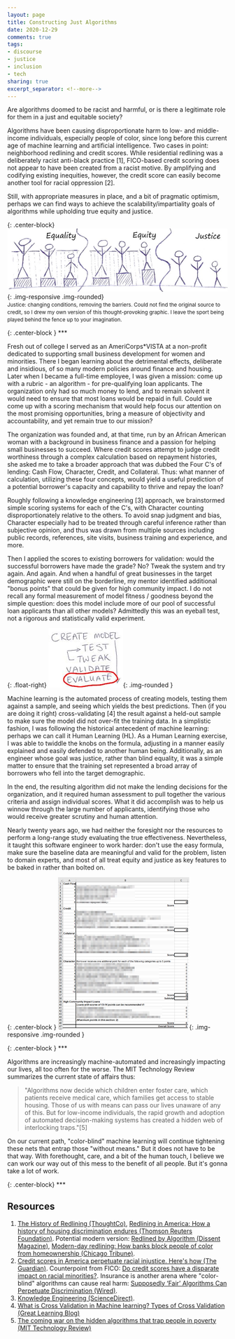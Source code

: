 ```yaml
---
layout: page
title: Constructing Just Algorithms
date: 2020-12-29
comments: true
tags:
- discourse
- justice
- inclusion
- tech
sharing: true
excerpt_separator: <!--more-->
---
```


Are algorithms doomed to be racist and harmful, or is there a legitimate role
for them in a just and equitable society?

Algorithms have been causing disproportionate harm to low- and middle-income
individuals, especially people of color, since long before this current age of
machine learning and artificial intelligence. Two cases in point: neighborhood
redlining and credit scores. While residential redlining was a deliberately
racist anti-black practice [1], FICO-based credit scoring does not appear to
have been created from a racist motive. By amplifying and codifying existing
inequities, however, the credit score can easily become another tool for racial
oppression [2].

<!--more-->

Still, with appropriate measures in place, and a bit of pragmatic optimism,
perhaps we can find ways to achieve the scalability/impartiality goals of
algorithms while upholding true equity and justice.

{: .center-block}
![equality, equity, justice graphic](/images/equality_equity_justice.jpg){: .img-responsive .img-rounded}<br>
<small>Justice: changing conditions, removing the barriers. Could not find the original
source to credit, so I drew my own version of this thought-provoking graphic. I
leave the sport being played behind the fence up to your imagination.</small>

{: .center-block }
\***

Fresh out of college I served as an AmeriCorps*VISTA at a non-profit dedicated
to supporting small business development for women and minorities. There I began
learning about the detrimental effects, deliberate and insidious, of so many
modern policies around finance and housing. Later when I became a full-time
employee, I was given a mission: come up with a rubric - an algorithm - for
pre-qualifying loan applicants. The organization only had so much money to lend,
and to remain solvent it would need to ensure that most loans would be repaid in
full. Could we come up with a scoring mechanism that would help focus our
attention on the most promising opportunities, bring a measure of objectivity
and accountability, and yet remain true to our mission?

The organization was founded and, at that time, run by an African American woman
with a background in business finance and a passion for helping small businesses
to succeed. Where credit scores attempt to judge credit worthiness through a
complex calculation based on repayment histories, she asked me to take a broader
approach that was dubbed the Four C's of lending: Cash Flow, Character, Credit,
and Collateral. Thus: what manner of calculation, utilizing these four concepts,
would yield a useful prediction of a potential borrower's capacity and
capability to thrive and repay the loan?

Roughly following a knowledge engineering [3] approach, we brainstormed simple
scoring systems for each of the C's, with Character counting disproportionately
relative to the others. To avoid snap judgment and bias, Character especially
had to be treated through careful inference rather than subjective opinion, and
thus was drawn from multiple sources including public records, references, site
visits, business training and experience, and more.

Then I applied the scores to existing borrowers for validation: would the
successful borrowers have made the grade? No? Tweak the system and try again.
And again. And when a handful of great businesses in the target demographic were
still on the borderline, my mentor identified additional "bonus points" that
could be given for high community impact. I do not recall any formal measurement
of model fitness / goodness beyond the simple question: does this model include
more of our pool of successful loan applicants than all other models? Admittedly
this was an eyeball test, not a rigorous and statistically valid experiment.

{: .float-right}
![create model, test, tweak, validate, evaluate](/images/create-test-tweak-validate-evaluate.jpg){: .img-rounded }

Machine learning is the automated process of creating models, testing them
against a sample, and seeing which yields the best predictions. Then (if you are
doing it right) cross-validating [4] the result against a held-out sample to
make sure the model did not over-fit the training data. In a simplistic fashion,
I was following the historical antecedent of machine learning: perhaps we can
call it Human Learning (HL). As a Human Learning exercise, I was able to twiddle
the knobs on the formula, adjusting in a manner easily explained and easily
defended to another human being. Additionally, as an engineer whose goal was
justice, rather than blind equality, it was a simple matter to ensure that the
training set represented a broad array of borrowers who fell into the target
demographic.

In the end, the resulting algorithm did not make the lending decisions for the
organization, and it required human assessment to pull together the various
criteria and assign individual scores. What it did accomplish was to help us
winnow through the large number of applicants, identifying those who would
receive greater scrutiny and human attention.

Nearly twenty years ago, we had neither the foresight nor the resources to
perform a long-range study evaluating the true effectiveness. Nevertheless, it
taught this software engineer to work harder: don't use the easy formula, make
sure the baseline data are meaningful and valid for the problem, listen to
domain experts, and most of all treat equity and justice as key features to be
baked in rather than bolted on.

{: .center-block }
![blurred image of the scoring spreadsheet](/images/prequalification.png){: .img-responsive .img-rounded }

{: .center-block }
\***

Algorithms are increasingly machine-automated and increasingly impacting our
lives, all too often for the worse. The MIT Technology Review summarizes the
current state of affairs thus:

> "Algorithms now decide which children enter foster care, which patients
> receive medical care, which families get access to stable housing. Those of us
> with means can pass our lives unaware of any of this. But for low-income
> individuals, the rapid growth and adoption of automated decision-making
> systems has created a hidden web of interlocking traps."[5]

On our current path, "color-blind" machine learning will continue tightening
these nets that entrap those "without means." But it does not have to be that
way. With forethought, care, and a bit of the human touch, I believe we can work
our way out of this mess to the benefit of all people. But it's gonna take a lot
of work.

{: .center-block}
\***

## Resources

1. [The History of Redlining
   (ThoughtCo)](https://www.thoughtco.com/redlining-definition-4157858),
   [Redlining in America: How a history of housing discrimination endures
   (Thomson Reuters
   Foundation)](https://news.trust.org/item/20200713110849-az14m). Potential
   modern version: [Redlined by Algorithm (Dissent
   Magazine)](https://www.dissentmagazine.org/online_articles/redlined-by-algorithm),
   [Modern-day redlining: How banks block people of color from homeownership
   (Chicago
   Tribune)](https://www.chicagotribune.com/business/ct-biz-modern-day-redlining-20180215-story.html).
2. [Credit scores in America perpetuate racial injustice. Here's how (The
   Guardian)](https://www.theguardian.com/commentisfree/2015/oct/13/your-credit-score-is-racist-heres-why).
   Counterpoint from FICO: [Do credit scores have a disparate impact on racial
   minorities?](https://www.fico.com/blogs/do-credit-scores-have-disparate-impact-racial-minorities).
   Insurance is another arena where "color-blind" algorithms can cause real
   harm: [Supposedly ‘Fair’ Algorithms Can Perpetuate Discrimination
   (Wired)](https://www.wired.com/story/ideas-joi-ito-insurance-algorithms/).
3. [Knowledge Engineering
   (ScienceDirect)](https://www.sciencedirect.com/topics/computer-science/knowledge-engineering).
4. [What is Cross Validation in Machine learning? Types of Cross Validation
   (Great Learning
   Blog)](https://www.mygreatlearning.com/blog/cross-validation/)
5. [The coming war on the hidden algorithms that trap people in poverty (MIT
   Technology
   Review)](https://www.technologyreview.com/2020/12/04/1013068/algorithms-create-a-poverty-trap-lawyers-fight-back)
